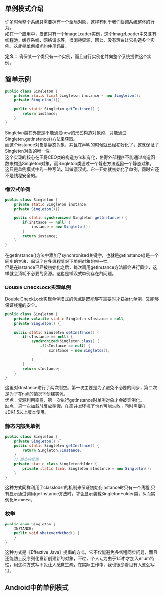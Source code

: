 ## 单例模式介绍
许多时候整个系统只需要拥有一个全局对象，这样有利于我们协调系统整体的行为。   
如在一个应用中，应该只有一个ImageLoader实例，这个ImageLoader中又含有线程池、缓存系统、网络请求等，很消耗资源，因此，没有理由让它构造多个实例。这就是单例模式的使用场景。

**定义：** 确保某一个类只有一个实例，而且自行实例化并向整个系统提供这个实例。

## 简单示例
```java
public class Singleton {
    private static final Singleton instance = new Singleton();
    private Singleton(){}

    public static Singleton getInstance() {
        return instance;
    }
}
```
Singleton类在外部是不能通过new的形式构造对象的，只能通过Singleton.getInstance()方法来获取。   
而这个instance对象是静态对象，并且在声明的时候就已经初始化了，这就保证了Singleton对象的唯一性。   
这个实现的核心在于将CEO类的构造方法私有化，使得外部程序不能通过构造函数来构造Singleton对象，而Singleton类通过一个静态方法返回一个静态对象。  
这只是单例模式中的一种写法，叫做饿汉式。它一开始就初始化了单例，同时它还不是线程安全的。

### 懒汉式单例
```java
public class Singleton {
    private static Singleton instance;
    private Singleton(){}

    public static synchronized Singleton getInstance() {
        if(instance == null) {
            instance = new Singleton();
        }
        return instance;
    }
}
```
在getInstance()方法中添加了synchronized关键字，也就是getInstance()是一个同步的方法，保证了在多线程情况下单例对象的唯一性。   
但是在instance已经被初始化之后，每次调用getInstance方法都会进行同步，这样就会消耗不必要的资源。这也是懒汉式单例存在的问题。

### Double CheckLock实现单例
Double CheckLock实现单例模式的优点是既能够在需要时才初始化单例，又能够保证线程的安全。
```java
public class Singleton {
    private volatile static Singleton sInstance = null;
    private Singleton() {}

    public static Singleton getInstance() {
        if(sInstance == null) {
            synchronized(Singleton.class) {
                if(sInstance == null) {
                    sInstance = new Singleton();
                }
            }
        }
        return sInstance;
    }
}
```
这里对sInstance进行了两次判空。第一次主要是为了避免不必要的同步，第二次是为了在null的情况下创建实例。    
优点：资源利用率高，第一次执行getInstance时单例对象才会被实例化。  
缺点：第一次加载时反应稍慢，在高并发环境下也有可能失败；同时需要在JDK1.5以上版本使用。   

### 静态内部类单例
```java
public class Singleton {
    private Singleton() {}
    public static Singleton getInstance() {
        return Singleton.sInstance;
    }
    // 静态内部类
    private static class SingletonHolder {
        private static final Singleton sInstance = new Singleton();
    }
}
```
这种方式同样利用了classloder的机制来保证初始化instance时只有一个线程,只有显示通过调用getInstance方法时，才会显示装载SingletonHolder类，从而实例化instance。

### 枚举
```java
public enum Singleton {  
    INSTANCE;  
    public void whateverMethod() {  
    }  
}
```
这种方式是《Effective Java》提倡的方式，它不仅能避免多线程同步问题，而且还能防止反序列化重新创建新的对象，不过，个人认为由于1.5中才加入enum特性，用这种方式写不免让人感觉生疏，在实际工作中，我也很少看见有人这么写过。

## Android中的单例模式

